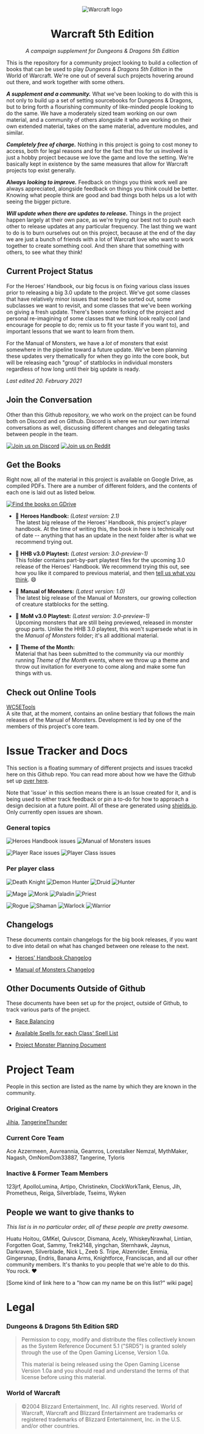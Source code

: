 <p align="center">

<img src='./assets/warcraft-logo.png' alt='Warcraft logo' style='max-width:600px; margin:auto;' />

</p>

<h1 align="center">Warcraft 5th Edition</h1>

<p align="center"><i>A campaign supplement for Dungeons & Dragons 5th Edition</i></p>

</p>

This is the repository for a community project looking to build a collection of books that can be used to play *Dungeons & Dragons 5th Edition* in the World of Warcraft. We're one out of several such projects hovering around out there, and work together with some others.

***A supplement and a community.*** What we've been looking to do with this is not only to build up a set of setting sourcebooks for Dungeons & Dragons, but to bring forth a flourishing community of like-minded people looking to do the same. We have a moderately sized team working on our own material, and a community of others alongside it who are working on their own extended material, takes on the same material, adventure modules, and similar.

***Completely free of charge.*** Nothing in this project is going to cost money to access, both for legal reasons and for the fact that this for us involved is just a hobby project because we love the game and love the setting. We're basically kept in existence by the same measures that allow for Warcraft projects top exist generally.

***Always looking to improve.*** Feedback on things you think work well are always appreciated, alongside feedback on things you think could be better. Knowing what people think are good and bad things both helps us a lot with seeing the bigger picture. 

***Will update when there are updates to release.*** Things in the project happen largely at their own pace, as we're trying our best not to push each other to release updates at any particular frequency. The last thing we want to do is to burn ourselves out on this project, because at the end of the day we are just a bunch of friends with a lot of Warcraft love who want to work together to create something cool. And then share that something with others, to see what they think!

## Current Project Status 

For the Heroes' Handbook, our big focus is on fixing various class issues prior to releasing a big 3.0 update to the project. We've got some classes that have relatively minor issues that need to be sorted out, some subclasses we want to revisit, and some classes that we've been working on giving a fresh update. There's been some forking of the project and personal re-imagining of some classes that we think look really cool (and encourage for people to do; remix us to fit your taste if you want to), and important lessons that we want to learn from them. 

For the Manual of Monsters, we have a *lot* of monsters that exist somewhere in the pipeline toward a future update. We've been planning these updates very thematically for when they go into the core book, but will be releasing each "group" of statblocks in individual monsters regardless of how long until their big update is ready.

*Last edited 20. February 2021*

## Join the Conversation

Other than this Github repository, we who work on the project can be found both on Discord and on Github. Discord is where we run our own internal conversations as well, discussing different changes and delegating tasks between people in the team.

[<img src="./assets/discord-button.png" alt="Join us on Discord" />](https://discord.com/invite/dKMJmmD)
[<img src="./assets/reddit-button.png" alt="Join us on Reddit" />](https://www.reddit.com/r/wc5e/)

## Get the Books

Right now, all of the material in this project is available on Google Drive, as compiled PDFs. There are a number of different folders, and the contents of each one is laid out as listed below.

[<img src="./assets/books-button.png" alt="Find the books on GDrive" />](https://drive.google.com/drive/folders/1kVoAMR8TiO3CXFYcigFN2B6zk62xcnv9)

- 📕 **Heroes Handbook:** *(Latest version: 2.1)*
<br /> The latest big release of the Heroes' Handbook, this project's player handbook. At the time of writing this, the book in here is technically out of date -- anything that has an update in the next folder after is what we recommend trying out.

- 📕 **HHB v3.0 Playtest:** *(Latest version: 3.0-preview-1)*
<br /> This folder contains part-by-part playtest files for the upcoming 3.0 release of the Heroes' Handbook. We recommend trying this out, see how you like it compared to previous material, and then [tell us what you think](https://docs.google.com/forms/d/e/1FAIpQLSe0QxHjdCpTJklwZdLg5kCZTD0LSoj9NJkeBm_ZyycPPkXzpw/viewform?usp=sf_link). 😄

- 📙 **Manual of Monsters:** *(Latest version: 1.0)*
<br /> The latest big release of the Manual of Monsters, our growing collection of creature statblocks for the setting. 

- 📙 **MoM v3.0 Playtest:** *(Latest version: 3.0-preview-1)*
<br /> Upcoming monsters that are still being previewed, released in monster group parts. Unlike the HHB 3.0 playtest, this won't supersede what is in the *Manual of Monsters* folder; it's all additional material.

- 📗 **Theme of the Month:** 
<br /> Material that has been submitted to the community via our monthly running *Theme of the Month* events, where we throw up a theme and throw out invitation for everyone to come along and make some fun things with us. 

## Check out Online Tools

[WC5ETools](https://orjanbp.github.io/wc5etools/) 
<br /> A site that, at the moment, contains an online bestiary that follows the main releases of the Manual of Monsters. Development is led by one of the members of this project's core team.

# Issue Tracker and Docs

This section is a floating summary of different projects and issues tracekd here on this Github repo. You can read more about how we have the Github set up [over here](https://github.com/Jihia/Warcraft-5e-Conversion/wiki/Github-Project-Setup).

Note that 'issue' in this section means there is an Issue created for it, and is being used to either track feedback or pin a to-do for how to approach a design decision at a future point. All of these are generated using [shields.io](https://shields.io/). Only currently open issues are shown.

### General topics

![Heroes Handbook issues](https://img.shields.io/github/issues-search/WC5E/Warcraft-5e-Conversion?color=orange&label=%F0%9F%93%99%20%20Heroes%20Handbook&query=is%3Aopen%20is%3Aissue%20label%3A%22%F0%9F%93%99%20Book%3A%20HHB%22&style=flat-square)
![Manual of Monsters issues](https://img.shields.io/github/issues-search/WC5E/Warcraft-5e-Conversion?color=orange&label=%F0%9F%93%98%20Manual%20of%20Monsters&query=is%3Aopen%20is%3Aissue%20label%3A%22%F0%9F%93%98%20Book%3A%20MM%22&style=flat-square)

![Player Race issues](https://img.shields.io/github/issues-search/WC5E/Warcraft-5e-Conversion?color=orange&label=Player%20Races&query=is%3Aopen%20is%3Aissue%20label%3A%22%F0%9F%93%84%20race%22&style=flat-square)
![Player Class issues](https://img.shields.io/github/issues-search/WC5E/Warcraft-5e-Conversion?color=orange&label=Player%20Classes&query=is%3Aopen%20is%3Aissue%20label%3A%22%F0%9F%93%84%20class%22&style=flat-square)

### Per player class

![Death Knight](https://img.shields.io/github/issues-search/WC5E/Warcraft-5e-Conversion?label=Death%20Knight&query=is%3Aopen%20is%3Aissue%20in%3Atitle%20%22Death%20Knight%22&style=flat-square)
![Demon Hunter](https://img.shields.io/github/issues-search/WC5E/Warcraft-5e-Conversion?label=Demon%20Hunter&query=is%3Aopen%20is%3Aissue%20in%3Atitle%20%22Demon%20Hunter%22&style=flat-square)
![Druid](https://img.shields.io/github/issues-search/WC5E/Warcraft-5e-Conversion?label=Druid&query=is%3Aopen%20is%3Aissue%20in%3Atitle%20%22Druid%22&style=flat-square)
![Hunter](https://img.shields.io/github/issues-search/WC5E/Warcraft-5e-Conversion?label=Hunter&query=is%3Aopen%20is%3Aissue%20in%3Atitle%20%22Hunter%22%20NOT%20in%3Atitle%20%22Demon%20Hunter%22&style=flat-square)

![Mage](https://img.shields.io/github/issues-search/WC5E/Warcraft-5e-Conversion?label=Mage&query=is%3Aopen%20is%3Aissue%20in%3Atitle%20%22Mage%22&style=flat-square)
![Monk](https://img.shields.io/github/issues-search/WC5E/Warcraft-5e-Conversion?label=Monk&query=is%3Aopen%20is%3Aissue%20in%3Atitle%20%22Monk%22&style=flat-square)
![Paladin](https://img.shields.io/github/issues-search/WC5E/Warcraft-5e-Conversion?label=Paladin&query=is%3Aopen%20is%3Aissue%20in%3Atitle%20%22Paladin%22&style=flat-square)
![Priest](https://img.shields.io/github/issues-search/WC5E/Warcraft-5e-Conversion?label=Priest&query=is%3Aopen%20is%3Aissue%20in%3Atitle%20%22Priest%22&style=flat-square)

![Rogue](https://img.shields.io/github/issues-search/WC5E/Warcraft-5e-Conversion?label=Rogue&query=is%3Aopen%20is%3Aissue%20in%3Atitle%20%22Rogue%22&style=flat-square)
![Shaman](https://img.shields.io/github/issues-search/WC5E/Warcraft-5e-Conversion?label=Shaman&query=is%3Aopen%20is%3Aissue%20in%3Atitle%20%22Shaman%22&style=flat-square)
![Warlock](https://img.shields.io/github/issues-search/WC5E/Warcraft-5e-Conversion?label=Warlock&query=is%3Aopen%20is%3Aissue%20in%3Atitle%20%22Warlock%22&style=flat-square)
![Warrior](https://img.shields.io/github/issues-search/WC5E/Warcraft-5e-Conversion?label=Warrior&query=is%3Aopen%20is%3Aissue%20in%3Atitle%20%22Warrior%22&style=flat-square)

## Changelogs

These documents contain changelogs for the big book releases, if you want to dive into detail on what has changed between one release to the next. 

* [Heroes' Handbook Changelog](https://drive.google.com/open?id=1AtTF7o6sAZZLxA75oa-96ENNNBMAJ-z7m9Y93uk4b8A)

* [Manual of Monsters Changelog](https://docs.google.com/spreadsheets/d/1487fO7RPdUbloD7NY6mdCC-yFwsU4yFHOUQ4CBqX9mE)

## Other Documents Outside of Github

These documents have been set up for the project, outside of Github, to track various parts of the project. 

* [Race Balancing](https://drive.google.com/open?id=1S-XKXMaiLtRLpeIg9t50PvvAfEajpq72MxjTqa9ZbaI)

* [Available Spells for each Class' Spell List](https://drive.google.com/open?id=1bzXzGxXFdC3zUdm8_4aURXfftixsJTStRn49fAeSDgs)

* [Project Monster Planning Document](https://docs.google.com/spreadsheets/d/1gjxgzF93LLB3q_o7QYe9xynpxkaUrkorklA7YGHSJvA/edit?usp=sharing)

# Project Team

People in this section are listed as the name by which they are known in the community. 

### Original Creators

[Jihia](https://github.com/Jihia), [TangerineThunder](https://github.com/orjanbp)


### Current Core Team

Ace Azzermeen, Auvreannia, Geamros, Lorestalker Nemzal, MythMaker, Nagash, OmNomDom33887, Tangerine, Tyloris


### Inactive & Former Team Members

123jrf, ApolloLumina, Artipo, Christinekn, ClockWorkTank, Elenus, Jih, Prometheus, Reiga, Silverblade, Tseims, Wyken


## People we want to give thanks to

*This list is in no particular order, all of these people are pretty awesome.*

Huatu Hoitou, GMKel, Quivscor, Dismana, Acely, WhiskeyNrawhal, Lintian, Forgotten Goat, Sammy, Trek2148, yingchan, Sternhawk, Jaynus, Darkraven, Silverblade, Nick L, Zeeb S. Tripe, Alzenrider, Emmia, Gingersnap, Endris, Banana Arms, Knightforce, Franciscan, and all our other community members. It's thanks to you people that we're able to do this. You rock. ♥

[Some kind of link here to a "how can my name be on this list?" wiki page]

# Legal

### Dungeons & Dragons 5th Edition SRD
> Permission to copy, modify and distribute the files collectively known as the System Reference Document 5.1 ("SRD5") is granted solely through the use of the Open Gaming License, Version 1.0a.
> 
> This material is being released using the Open Gaming License Version 1.0a and you should read and understand the terms of that license before using this material.

### World of Warcraft
> ©2004 Blizzard Entertainment, Inc. All rights reserved. World of Warcraft, Warcraft and Blizzard Entertainment are trademarks or registered trademarks of Blizzard Entertainment, Inc. in the U.S. and/or other countries.
